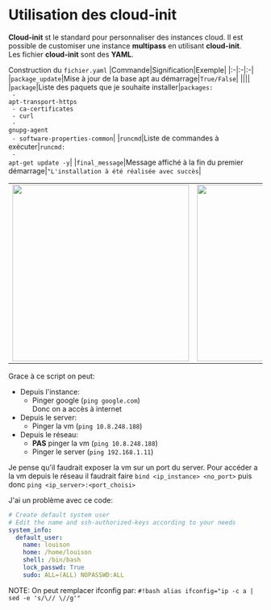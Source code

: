 # Utilisation des cloud-init

**Cloud-init** st le standard pour personnaliser des instances cloud. Il est possible de customiser une instance **multipass** en utilisant **cloud-init**.  
Les fichier **cloud-init** sont des **YAML**.

Construction du `fichier.yaml`
|Commande|Signification|Exemple|
|:-|:-|:-|
|`package_update`|Mise à jour de la base apt au démarrage|`True/False`|
||||
|`package`|Liste des paquets que je souhaite installer|<code>packages:<br>&emsp;- apt-transport-https<br>&emsp;- ca-certificates<br>&emsp;- curl<br>&emsp;- gnupg-agent<br>&emsp;- software-properties-common</code>|
|`runcmd`|Liste de commandes à exécuter|<code>runcmd:<br>&emsp;- apt-get update -y</code>|
|`final_message`|Message affiché à la fin du premier démarrage|`"L'installation à été réalisée avec succès`|
<br>
<table>
    <tr>
        <td><img src="https://louisonsarlinmagnus.github.io/TurboNAS/img/code_reso.png" width="350"/></td>
        <td><img src="https://louisonsarlinmagnus.github.io/TurboNAS/img/reseau.png" width="350"/></td>
    </tr>
</table>

Grace à ce script on peut:
- Depuis l'instance:
    + Pinger google (`ping google.com`)  
    Donc on a accès à internet
- Depuis le server:
    + Pinger la vm (`ping 10.8.248.188`)
- Depuis le réseau:
    + **PAS** pinger la vm (`ping 10.8.248.188`)
    + Pinger le server (`ping 192.168.1.11`)

Je pense qu'il faudrait exposer la vm sur un port du server. Pour accéder a la vm depuis le réseau il faudrait faire `bind <ip_instance> <no_port>` puis donc `ping <ip_server>:<port_choisi>`

J'ai un problème avec ce code:
```yaml
# Create default system user
# Edit the name and ssh-authorized-keys according to your needs
system_info:
  default_user:
    name: louison
    home: /home/louison
    shell: /bin/bash
    lock_passwd: True
    sudo: ALL=(ALL) NOPASSWD:ALL
```


NOTE: On peut remplacer ifconfig par: `#!bash alias ifconfig="ip -c a | sed -e 's/\// \//g'"`
